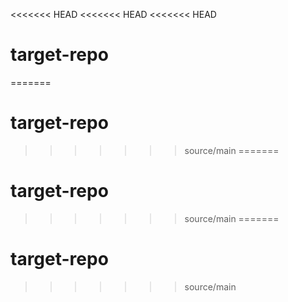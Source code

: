 <<<<<<< HEAD
<<<<<<< HEAD
<<<<<<< HEAD
# target-repo
=======
# target-repo
>>>>>>> source/main
=======
# target-repo
>>>>>>> source/main
=======
# target-repo
>>>>>>> source/main
